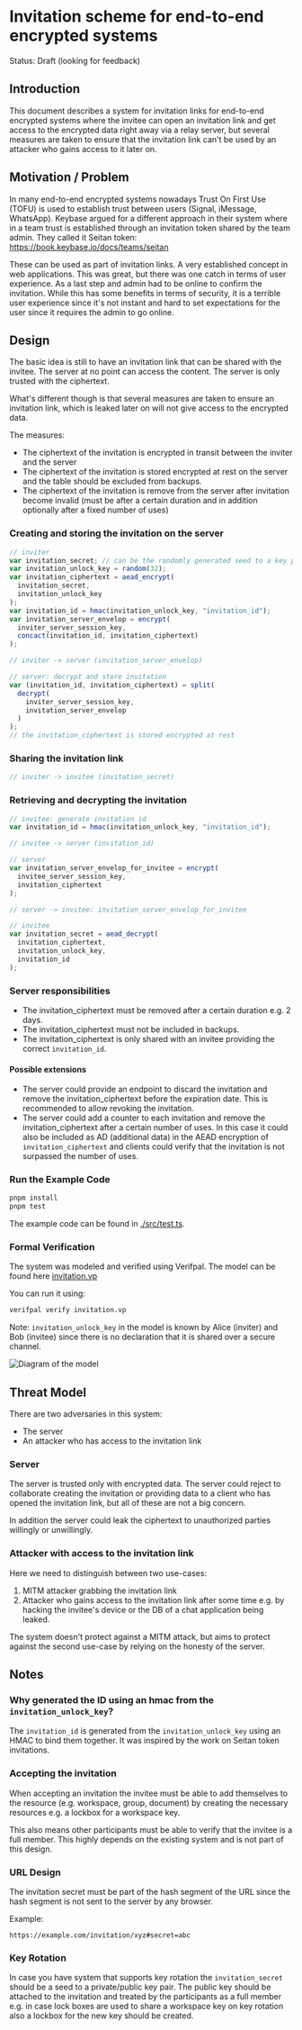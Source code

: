 # Invitation scheme for end-to-end encrypted systems

Status: Draft (looking for feedback)

## Introduction

This document describes a system for invitation links for end-to-end encrypted systems where the invitee can open an invitation link and get access to the encrypted data right away via a relay server, but several measures are taken to ensure that the invitation link can't be used by an attacker who gains access to it later on.

## Motivation / Problem

In many end-to-end encrypted systems nowadays Trust On First Use (TOFU) is used to establish trust between users (Signal, iMessage, WhatsApp). Keybase argued for a different approach in their system where in a team trust is established through an invitation token shared by the team admin. They called it Seitan token: https://book.keybase.io/docs/teams/seitan

These can be used as part of invitation links. A very established concept in web applications. This was great, but there was one catch in terms of user experience. As a last step and admin had to be online to confirm the invitation. While this has some benefits in terms of security, it is a terrible user experience since it's not instant and hard to set expectations for the user since it requires the admin to go online.

## Design

The basic idea is still to have an invitation link that can be shared with the invitee. The server at no point can access the content. The server is only trusted with the ciphertext.

What's different though is that several measures are taken to ensure an invitation link, which is leaked later on will not give access to the encrypted data.

The measures:

- The ciphertext of the invitation is encrypted in transit between the inviter and the server
- The ciphertext of the invitation is stored encrypted at rest on the server and the table should be excluded from backups.
- The ciphertext of the invitation is remove from the server after invitation become invalid (must be after a certain duration and in addition optionally after a fixed number of uses)

### Creating and storing the invitation on the server

```ts
// inviter
var invitation_secret; // can be the randomly generated seed to a key pair or the existing symmetric key
var invitation_unlock_key = random(32);
var invitation_ciphertext = aead_encrypt(
  invitation_secret,
  invitation_unlock_key
);
var invitation_id = hmac(invitation_unlock_key, "invitation_id");
var invitation_server_envelop = encrypt(
  inviter_server_session_key,
  concact(invitation_id, invitation_ciphertext)
);
```

```ts
// inviter -> server (invitation_server_envelop)
```

```ts
// server: decrypt and store invitation
var (invitation_id, invitation_ciphertext) = split(
  decrypt(
    inviter_server_session_key,
    invitation_server_envelop
  )
);
// the invitation_ciphertext is stored encrypted at rest
```

### Sharing the invitation link

```ts
// inviter -> invitee (invitation_secret)
```

### Retrieving and decrypting the invitation

```ts
// invitee: generate invitation id
var invitation_id = hmac(invitation_unlock_key, "invitation_id");
```

```ts
// invitee -> server (invitation_id)
```

```ts
// server
var invitation_server_envelop_for_invitee = encrypt(
  invitee_server_session_key,
  invitation_ciphertext
);
```

```ts
// server -> invitee: invitation_server_envelop_for_invitee
```

```ts
// invitee
var invitation_secret = aead_decrypt(
  invitation_ciphertext,
  invitation_unlock_key,
  invitation_id
);
```

### Server responsibilities

- The invitation_ciphertext must be removed after a certain duration e.g. 2 days.
- The invitation_ciphertext must not be included in backups.
- The invitation_ciphertext is only shared with an invitee providing the correct `invitation_id`.

#### Possible extensions

- The server could provide an endpoint to discard the invitation and remove the invitation_ciphertext before the expiration date. This is recommended to allow revoking the invitation.
- The server could add a counter to each invitation and remove the invitation_ciphertext after a certain number of uses. In this case it could also be included as AD (additional data) in the AEAD encryption of `invitation_ciphertext` and clients could verify that the invitation is not surpassed the number of uses.

### Run the Example Code

```sh
pnpm install
pnpm test
```

The example code can be found in [./src/test.ts](./src/test.ts).

### Formal Verification

The system was modeled and verified using Verifpal. The model can be found here [invitation.vp](./invitation.vp)

You can run it using:

```sh
verifpal verify invitation.vp
```

Note: `invitation_unlock_key` in the model is known by Alice (inviter) and Bob (invitee) since there is no declaration that it is shared over a secure channel.

![Diagram of the model](./invitation.svg)

## Threat Model

There are two adversaries in this system:

- The server
- An attacker who has access to the invitation link

### Server

The server is trusted only with encrypted data. The server could reject to collaborate creating the invitation or providing data to a client who has opened the invitation link, but all of these are not a big concern.

In addition the server could leak the ciphertext to unauthorized parties willingly or unwillingly.

### Attacker with access to the invitation link

Here we need to distinguish between two use-cases:

1. MITM attacker grabbing the invitation link
2. Attacker who gains access to the invitation link after some time e.g. by hacking the invitee's device or the DB of a chat application being leaked.

The system doesn't protect against a MITM attack, but aims to protect against the second use-case by relying on the honesty of the server.

## Notes

### Why generated the ID using an hmac from the `invitation_unlock_key`?

The `invitation_id` is generated from the `invitation_unlock_key` using an HMAC to bind them together. It was inspired by the work on Seitan token invitations.

### Accepting the invitation

When accepting an invitation the invitee must be able to add themselves to the resource (e.g. workspace, group, document) by creating the necessary resources e.g. a lockbox for a workspace key.

This also means other participants must be able to verify that the invitee is a full member. This highly depends on the existing system and is not part of this design.

### URL Design

The invitation secret must be part of the hash segment of the URL since the hash segment is not sent to the server by any browser.

Example:

`https://example.com/invitation/xyz#secret=abc`

### Key Rotation

In case you have system that supports key rotation the `invitation_secret` should be a seed to a private/public key pair. The public key should be attached to the invitation and treated by the participants as a full member e.g. in case lock boxes are used to share a workspace key on key rotation also a lockbox for the new key should be created.
